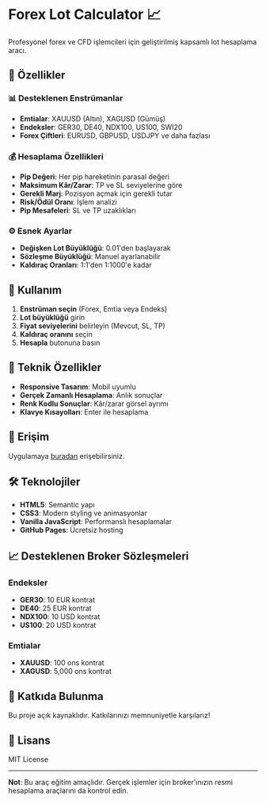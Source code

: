 # Forex Lot Calculator 📈

Profesyonel forex ve CFD işlemcileri için geliştirilmiş kapsamlı lot hesaplama aracı.

## 🚀 Özellikler

### 📊 Desteklenen Enstrümanlar
- **Emtialar**: XAUUSD (Altın), XAGUSD (Gümüş)
- **Endeksler**: GER30, DE40, NDX100, US100, SWI20
- **Forex Çiftleri**: EURUSD, GBPUSD, USDJPY ve daha fazlası

### 💰 Hesaplama Özellikleri
- **Pip Değeri**: Her pip hareketinin parasal değeri
- **Maksimum Kâr/Zarar**: TP ve SL seviyelerine göre
- **Gerekli Marj**: Pozisyon açmak için gerekli tutar
- **Risk/Ödül Oranı**: İşlem analizi
- **Pip Mesafeleri**: SL ve TP uzaklıkları

### ⚙️ Esnek Ayarlar
- **Değişken Lot Büyüklüğü**: 0.01'den başlayarak
- **Sözleşme Büyüklüğü**: Manuel ayarlanabilir
- **Kaldıraç Oranları**: 1:1'den 1:1000'e kadar

## 🎯 Kullanım

1. **Enstrüman seçin** (Forex, Emtia veya Endeks)
2. **Lot büyüklüğü** girin
3. **Fiyat seviyelerini** belirleyin (Mevcut, SL, TP)
4. **Kaldıraç oranını** seçin
5. **Hesapla** butonuna basın

## 🔧 Teknik Özellikler

- **Responsive Tasarım**: Mobil uyumlu
- **Gerçek Zamanlı Hesaplama**: Anlık sonuçlar
- **Renk Kodlu Sonuçlar**: Kâr/zarar görsel ayrımı
- **Klavye Kısayolları**: Enter ile hesaplama

## 📱 Erişim

Uygulamaya [buradan](https://your-username.github.io/lot-calculator/) erişebilirsiniz.

## 🛠️ Teknolojiler

- **HTML5**: Semantic yapı
- **CSS3**: Modern styling ve animasyonlar
- **Vanilla JavaScript**: Performanslı hesaplamalar
- **GitHub Pages**: Ücretsiz hosting

## 📈 Desteklenen Broker Sözleşmeleri

### Endeksler
- **GER30**: 10 EUR kontrat
- **DE40**: 25 EUR kontrat  
- **NDX100**: 10 USD kontrat
- **US100**: 20 USD kontrat

### Emtialar
- **XAUUSD**: 100 ons kontrat
- **XAGUSD**: 5,000 ons kontrat

## 🤝 Katkıda Bulunma

Bu proje açık kaynaklıdır. Katkılarınızı memnuniyetle karşılarız!

## 📄 Lisans

MIT License

---

**Not**: Bu araç eğitim amaçlıdır. Gerçek işlemler için broker'ınızın resmi hesaplama araçlarını da kontrol edin.